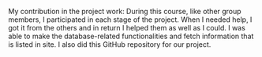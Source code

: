 My contribution in the project work:
During this course, like other group members, I participated in each stage of the project. When I needed help, I got it from the others and in return I helped them as well as I could. I was able to make the database-related functionalities and fetch information that is listed in site. I also did this GitHub repository for our project.
